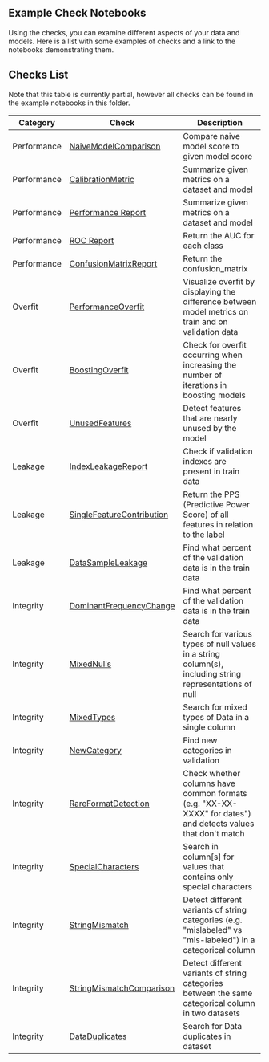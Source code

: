 ## Example Check Notebooks

Using the checks, you can examine different aspects of your data and models. Here is a list with some examples of checks and a link to the notebooks demonstrating them.
  

 ## Checks List

  Note that this table is currently partial, however all checks can be found in the example notebooks in this folder.

Category | Check | Description |
|---------|---------|----------------|
| Performance | [NaiveModelComparison](./performance/naive_model_comparison.ipynb)|Compare naive model score to given model score |
| Performance | [CalibrationMetric](./performance/calibration_metric.ipynb)|Summarize given metrics on a dataset and model |
| Performance | [Performance Report](./performance/performance_report.ipynb)|Summarize given metrics on a dataset and model |
| Performance | [ROC Report](./performance/roc_report.ipynb)|Return the AUC for each class |
| Performance| [ConfusionMatrixReport](./performance/confusion_matrix_report.ipynb)|Return the confusion_matrix |
| Overfit| [PerformanceOverfit](./overfit/performance_overfit.ipynb) | Visualize overfit by displaying the difference between model metrics on train and on validation data |
| Overfit| [BoostingOverfit](./overfit/boosting_overfit.ipynb) |Check for overfit occurring when increasing the number of iterations in boosting models
| Overfit| [UnusedFeatures](./overfit/unused_features.ipynb) |Detect features that are nearly unused by the model |
| Leakage| [IndexLeakageReport](./leakage/index_leakage.ipynb)|Check if validation indexes are present in train data |
| Leakage | [SingleFeatureContribution](./leakage/single_feature_contribution.ipynb) | Return the PPS (Predictive Power Score) of all features in relation to the label |
| Leakage| [DataSampleLeakage](./leakage/data_sample_leakage.ipynb) |Find what percent of the validation data is in the train data |
| Integrity| [DominantFrequencyChange](./integrity/dominant_frequency_change.ipynb) |Find what percent of the validation data is in the train data |
| Integrity| [MixedNulls](./integrity/mixed_nulls.ipynb) | Search for various types of null values in a string column(s), including string representations of null |
| Integrity| [MixedTypes](./integrity/mixed_types.ipynb) | Search for mixed types of Data in a single column |
| Integrity| [NewCategory](./integrity/new_category.ipynb) | Find new categories in validation |
| Integrity| [RareFormatDetection](./integrity/rare_format_detection.ipynb) | Check whether columns have common formats (e.g. "XX-XX-XXXX" for dates") and detects values that don't match |
| Integrity| [SpecialCharacters](./integrity/special_characters.ipynb) | Search in column[s] for values that contains only special characters |
| Integrity| [StringMismatch](./integrity/string_mismatch.ipynb)| Detect different variants of string categories (e.g. "mislabeled" vs "mis-labeled") in a categorical column |
| Integrity|[StringMismatchComparison](./integrity/string_mismatch_comparison.ipynb) | Detect different variants of string categories between the same categorical column in two datasets|
| Integrity|[DataDuplicates](./integrity/data_duplicates.ipynb) |Search for Data duplicates in dataset |